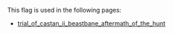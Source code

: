 This flag is used in the following pages:
 - [trial_of_castan_ii_beastbane_aftermath_of_the_hunt](../events/trial_of_castan_ii_beastbane_aftermath_of_the_hunt.md)
